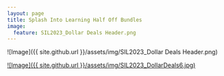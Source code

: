 ```yaml
---
layout: page
title: Splash Into Learning Half Off Bundles
image:
  feature: SIL2023_Dollar Deals Header.png
---
```

![Image]({{ site.github.url }}/assets/img/SIL2023_Dollar Deals Header.png)

[![Image]({{ site.github.url }}/assets/img/SIL2023_DollarDeals6.jpg)]()